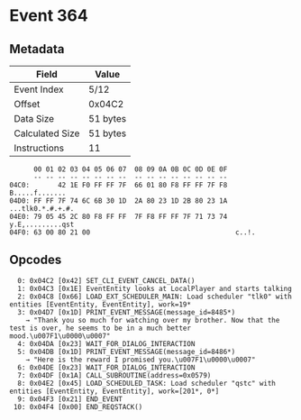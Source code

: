 # Event 364

## Metadata

| Field           | Value    |
|-----------------|----------|
| Event Index     | 5/12     |
| Offset          | 0x04C2   |
| Data Size       | 51 bytes |
| Calculated Size | 51 bytes |
| Instructions    | 11       |

```
      00 01 02 03 04 05 06 07  08 09 0A 0B 0C 0D 0E 0F
      -- -- -- -- -- -- -- --  -- -- -- -- -- -- -- --
04C0:       42 1E F0 FF FF 7F  66 01 80 F8 FF FF 7F F8    B.....f.......
04D0: FF FF 7F 74 6C 6B 30 1D  2A 80 23 1D 2B 80 23 1A  ...tlk0.*.#.+.#.
04E0: 79 05 45 2C 80 F8 FF FF  7F F8 FF FF 7F 71 73 74  y.E,.........qst
04F0: 63 00 80 21 00                                    c..!.           
```

## Opcodes

```
  0: 0x04C2 [0x42] SET_CLI_EVENT_CANCEL_DATA()
  1: 0x04C3 [0x1E] EventEntity looks at LocalPlayer and starts talking
  2: 0x04C8 [0x66] LOAD_EXT_SCHEDULER_MAIN: Load scheduler "tlk0" with entities [EventEntity, EventEntity], work=19*
  3: 0x04D7 [0x1D] PRINT_EVENT_MESSAGE(message_id=8485*)
    → "Thank you so much for watching over my brother. Now that the test is over, he seems to be in a much better mood.\u007F1\u0000\u0007"
  4: 0x04DA [0x23] WAIT_FOR_DIALOG_INTERACTION
  5: 0x04DB [0x1D] PRINT_EVENT_MESSAGE(message_id=8486*)
    → "Here is the reward I promised you.\u007F1\u0000\u0007"
  6: 0x04DE [0x23] WAIT_FOR_DIALOG_INTERACTION
  7: 0x04DF [0x1A] CALL_SUBROUTINE(address=0x0579)
  8: 0x04E2 [0x45] LOAD_SCHEDULED_TASK: Load scheduler "qstc" with entities [EventEntity, EventEntity], work=[201*, 0*]
  9: 0x04F3 [0x21] END_EVENT
 10: 0x04F4 [0x00] END_REQSTACK()
```
